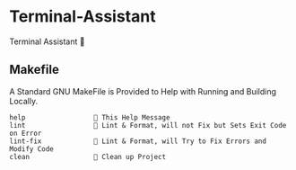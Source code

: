 # Terminal-Assistant

Terminal Assistant 🧠

## Makefile

A Standard GNU MakeFile is Provided to Help with Running and Building Locally.

```text
help                 💬 This Help Message
lint                 🔎 Lint & Format, will not Fix but Sets Exit Code on Error
lint-fix             📜 Lint & Format, will Try to Fix Errors and Modify Code
clean                🧹 Clean up Project
```
